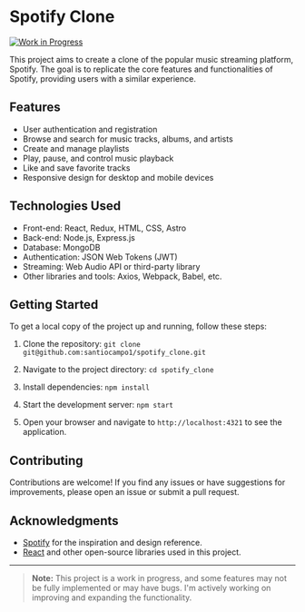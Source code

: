 # Spotify Clone

[![Work in Progress](https://img.shields.io/badge/Status-Work%20in%20Progress-yellow.svg)](https://shields.io/)

This project aims to create a clone of the popular music streaming platform, Spotify. The goal is to replicate the core features and functionalities of Spotify, providing users with a similar experience.

## Features

- User authentication and registration
- Browse and search for music tracks, albums, and artists
- Create and manage playlists
- Play, pause, and control music playback
- Like and save favorite tracks
- Responsive design for desktop and mobile devices

## Technologies Used

- Front-end: React, Redux, HTML, CSS, Astro
- Back-end: Node.js, Express.js
- Database: MongoDB
- Authentication: JSON Web Tokens (JWT)
- Streaming: Web Audio API or third-party library
- Other libraries and tools: Axios, Webpack, Babel, etc.

## Getting Started

To get a local copy of the project up and running, follow these steps:

1. Clone the repository:
 `git clone git@github.com:santiocampo1/spotify_clone.git`

2. Navigate to the project directory: `cd spotify_clone`

3. Install dependencies: `npm install`

4. Start the development server: `npm start`

5. Open your browser and navigate to `http://localhost:4321` to see the application.

## Contributing

Contributions are welcome! If you find any issues or have suggestions for improvements, please open an issue or submit a pull request.


## Acknowledgments

- [Spotify](https://www.spotify.com/) for the inspiration and design reference.
- [React](https://reactjs.org/) and other open-source libraries used in this project.

---

> **Note:** This project is a work in progress, and some features may not be fully implemented or may have bugs. I'm actively working on improving and expanding the functionality.

